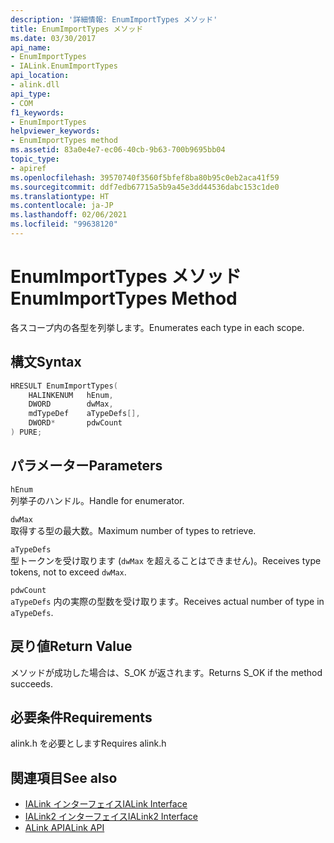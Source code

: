 ```yaml
---
description: '詳細情報: EnumImportTypes メソッド'
title: EnumImportTypes メソッド
ms.date: 03/30/2017
api_name:
- EnumImportTypes
- IALink.EnumImportTypes
api_location:
- alink.dll
api_type:
- COM
f1_keywords:
- EnumImportTypes
helpviewer_keywords:
- EnumImportTypes method
ms.assetid: 83a0e4e7-ec06-40cb-9b63-700b9695bb04
topic_type:
- apiref
ms.openlocfilehash: 39570740f3560f5bfef8ba80b95c0eb2aca41f59
ms.sourcegitcommit: ddf7edb67715a5b9a45e3dd44536dabc153c1de0
ms.translationtype: HT
ms.contentlocale: ja-JP
ms.lasthandoff: 02/06/2021
ms.locfileid: "99638120"
---
```

# <a name="enumimporttypes-method"></a><span data-ttu-id="d87f0-103">EnumImportTypes メソッド</span><span class="sxs-lookup"><span data-stu-id="d87f0-103">EnumImportTypes Method</span></span>

<span data-ttu-id="d87f0-104">各スコープ内の各型を列挙します。</span><span class="sxs-lookup"><span data-stu-id="d87f0-104">Enumerates each type in each scope.</span></span>

## <a name="syntax"></a><span data-ttu-id="d87f0-105">構文</span><span class="sxs-lookup"><span data-stu-id="d87f0-105">Syntax</span></span>

```cpp
HRESULT EnumImportTypes(
    HALINKENUM   hEnum,
    DWORD        dwMax,
    mdTypeDef    aTypeDefs[],
    DWORD*       pdwCount
) PURE;
```

## <a name="parameters"></a><span data-ttu-id="d87f0-106">パラメーター</span><span class="sxs-lookup"><span data-stu-id="d87f0-106">Parameters</span></span>

`hEnum`\
<span data-ttu-id="d87f0-107">列挙子のハンドル。</span><span class="sxs-lookup"><span data-stu-id="d87f0-107">Handle for enumerator.</span></span>

`dwMax`\
<span data-ttu-id="d87f0-108">取得する型の最大数。</span><span class="sxs-lookup"><span data-stu-id="d87f0-108">Maximum number of types to retrieve.</span></span>

`aTypeDefs`\
<span data-ttu-id="d87f0-109">型トークンを受け取ります (`dwMax` を超えることはできません)。</span><span class="sxs-lookup"><span data-stu-id="d87f0-109">Receives type tokens, not to exceed `dwMax`.</span></span>

`pdwCount`\
<span data-ttu-id="d87f0-110">`aTypeDefs` 内の実際の型数を受け取ります。</span><span class="sxs-lookup"><span data-stu-id="d87f0-110">Receives actual number of type in `aTypeDefs`.</span></span>

## <a name="return-value"></a><span data-ttu-id="d87f0-111">戻り値</span><span class="sxs-lookup"><span data-stu-id="d87f0-111">Return Value</span></span>

<span data-ttu-id="d87f0-112">メソッドが成功した場合は、S_OK が返されます。</span><span class="sxs-lookup"><span data-stu-id="d87f0-112">Returns S_OK if the method succeeds.</span></span>

## <a name="requirements"></a><span data-ttu-id="d87f0-113">必要条件</span><span class="sxs-lookup"><span data-stu-id="d87f0-113">Requirements</span></span>

<span data-ttu-id="d87f0-114">alink.h を必要とします</span><span class="sxs-lookup"><span data-stu-id="d87f0-114">Requires alink.h</span></span>

## <a name="see-also"></a><span data-ttu-id="d87f0-115">関連項目</span><span class="sxs-lookup"><span data-stu-id="d87f0-115">See also</span></span>

- [<span data-ttu-id="d87f0-116">IALink インターフェイス</span><span class="sxs-lookup"><span data-stu-id="d87f0-116">IALink Interface</span></span>](ialink-interface.md)
- [<span data-ttu-id="d87f0-117">IALink2 インターフェイス</span><span class="sxs-lookup"><span data-stu-id="d87f0-117">IALink2 Interface</span></span>](ialink2-interface.md)
- [<span data-ttu-id="d87f0-118">ALink API</span><span class="sxs-lookup"><span data-stu-id="d87f0-118">ALink API</span></span>](index.md)
